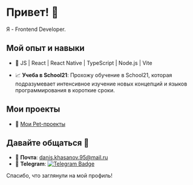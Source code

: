 # Привет! 👋

Я - Frontend Developer.

## Мой опыт и навыки

- 🚀  JS | React | React Native | TypeScript | Node.js | Vite


- 📈 **Учеба в School21**: Прохожу обучение в School21, которая подразумевает интенсивное изучение новых концепций и языков программирования в короткие сроки.

## Мои проекты

- 📂 [Mои Pet-проекты](https://github.com/DanisKhasanov?tab=repositories)

## Давайте общаться 🤙

- 📧 **Почта**: [danis.khasanov.95@mail.ru](mailto:danis.khasanov.95@mail.ru)
- 📱 **Telegram**: [![Telegram Badge](https://img.shields.io/badge/-DanisKhasanov-blue?style=flat&logo=Telegram&logoColor=white)](https://t.me/DanisKhasanov)

Спасибо, что заглянули на мой профиль!
